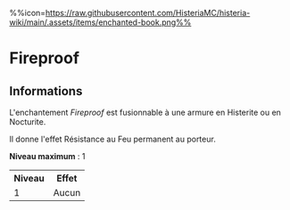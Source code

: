 %%icon=https://raw.githubusercontent.com/HisteriaMC/histeria-wiki/main/.assets/items/enchanted-book.png%%
# Fireproof  

## Informations 
L'enchantement *Fireproof* est fusionnable à une armure en Histerite ou en Nocturite.

Il donne l'effet Résistance au Feu permanent au porteur.  

**Niveau maximum** : 1  

<table>
  <tr>
    <th>Niveau</th>
    <th>Effet</th>
  </tr>
  <tr>
    <td>1</td>
    <td>Aucun</td>
  </tr>
</table>
